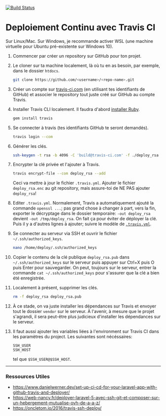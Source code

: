 [![Build Status](https://travis-ci.com/zdettwiler/test-travis-ci.svg?branch=master)](https://travis-ci.com/zdettwiler/test-travis-ci)

# Deploiement Continu avec Travis CI
Sur Linux/Mac. Sur Windows, je recommande activer WSL (une machine virtuelle pour Ubuntu pré-existente sur Windows 10).

1. Commencer par créer un repository sur GitHub pour ton projet.

1. Le cloner sur ta machine localement, là où tu en as besoin, par exemple, dans le dossier `htdocs`.
    ```sh
    git clone https://github.com/<username>/<repo-name>.git
    ```

1. Créer un compte sur [travis-ci.com](https://travis-ci.com) (en utilisant tes identifiants de GitHub) et associer le repository tout juste créé sur GitHub au compte Travis.

1. Installer Travis CLI localement. Il faudra d'abord [installer Ruby](https://rubyinstaller.org).
    ```sh
    gem install travis
    ```

1. Se connecter à travis (tes identifiants GitHub te seront demandés).
    ```sh
    travis login --com
    ```

1. Générer les clés.
    ```sh
    ssh-keygen -t rsa -b 4096 -C 'build@travis-ci.com' -f ./deploy_rsa
    ```

1. Encrypter la clé privée et l'ajouter à Travis.
    ```sh
    travis encrypt-file --com deploy_rsa --add
    ```
    Ceci va mettre à jour le fichier `.travis.yml`. Ajouter le fichier `deploy_rsa.enc` au git repository, mais assure-toi de NE PAS ajouter `deploy_rsa`!

1. Editer `.travis.yml`. Normalement, Travis a automatiquement ajouté la commande `openssl ...`; pas grand chose à changer à part, vers la fin, exporter le décryptage dans le dossier temporaire: `-out deploy_rsa` devient `-out /tmp/deploy_rsa`. On fait ça pour éviter de déployer la clé. Puis il y a d'autres lignes à ajouter; suivre le modèle de [`.travis.yml`](.travis.yml).

1. Se connecter au serveur via SSH et ouvrir le fichier `~/.ssh/authorized_keys`.
    ```sh
    nano /home/deploy/.ssh/authorized_keys
    ```

1. Copier le contenu de la clé publique `deploy_rsa.pub` dans `~/.ssh/authorized_keys` sur le serveur puis appuyer sur Ctrl+X puis O puis Enter pour sauvegarder. On peut, toujours sur le serveur, entrer la commande `cat ~/.ssh/authorized_keys` pour s'assurer que la clé a bien été enregistrée.

1. Localement à présent, supprimer les clés.
    ```sh
    rm -f deploy_rsa deploy_rsa.pub
    ``` 

1. À ce stade, on va juste installer les dépendances sur Travis et envoyer tout le dossier `vendor` sur le serveur. À l'avenir, à mesure que le projet s'agrandi, il sera peut-être plus judicieux d'installer les dépendances sur le serveur.

1. Il faut aussi ajouter les variables liées à l'environment sur Travis CI dans les paramètres du project. Les suivantes sont nécéssaires:
    ```
    SSH_USER
    SSH_HOST
    ```
    tel que `$SSH_USER@$SSH_HOST`.


---
### Ressources Utiles
- https://www.danielwerner.dev/set-up-ci-cd-for-your-laravel-app-with-github-travis-and-deployer/
- https://web-nancy.fr/deployer-laravel-5-avec-ssh-git-et-composer-sur-un-hebergement-mutualise-ovh-de-a-a-z/
- https://oncletom.io/2016/travis-ssh-deploy/
